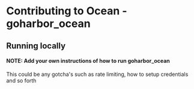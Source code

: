 # Contributing to Ocean - goharbor_ocean

## Running locally

#### NOTE: Add your own instructions of how to run goharbor_ocean

This could be any gotcha's such as rate limiting, how to setup credentials and so forth

